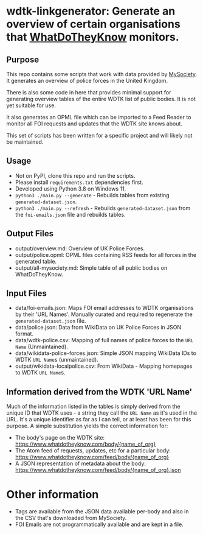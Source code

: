 # wdtk-linkgenerator: Generate an overview of certain organisations that [WhatDoTheyKnow](https://whatdotheyknow.com) monitors.

## Purpose

This repo contains some scripts that work with data provided by [MySociety](https://www.mysociety.org/). It generates an
overview of police forces in the United Kingdom.

There is also some code in here that provides minimal support for generating overview tables of the entire WDTK list of
public bodies. It is not yet suitable for use.

It also generates an OPML file which can be imported to a Feed Reader to monitor all FOI requests and updates that the
WDTK site knows about.

This set of scripts has been written for a specific project and will likely not be maintained.

## Usage

- Not on PyPI, clone this repo and run the scripts.
- Please install `requirements.txt` dependencies first.
- Developed using Python 3.8 on Windows 11.
- `python3 ./main.py --generate` - Rebuilds tables from existing `generated-dataset.json`.
- `python3 ./main.py --refresh` - Rebuilds `generated-dataset.json` from the `foi-emails.json` file and rebuilds tables.

## Output Files

- output/overview.md: Overview of UK Police Forces.
- output/police.opml: OPML files containing RSS feeds for all forces in the generated table.
- output/all-mysociety.md: Simple table of all public bodies on WhatDoTheyKnow.

## Input Files

- data/foi-emails.json: Maps FOI email addresses to WDTK organisations by their 'URL Names'. Manually curated and
  required to regenerate the `generated-dataset.json` file.
- data/police.json: Data from WikiData on UK Police Forces in JSON format.
- data/wdtk-police.csv: Mapping of full names of police forces to the `URL Name` (Unmaintained).
- data/wikidata-police-forces.json: Simple JSON mapping WikiData IDs to WDTK `URL Name`s (unmaintained).
- output/wikidata-localpolice.csv: From WikiData - Mapping homepages to WDTK `URL Name`s.

## Information derived from the WDTK 'URL Name'

Much of the information listed in the tables is simply derived from the unique ID that WDTK uses - a string they call
the `URL Name` as it's used in the URL. It's a unique identifier as far as I can tell, or at least has been for this
purpose. A simple substitution yields the correct information for:

- The body's page on the WDTK site: https://www.whatdotheyknow.com/body/{name_of_org}
- The Atom feed of requests, updates, etc for a particular body: https://www.whatdotheyknow.com/feed/body/{name_of_org}
- A JSON representation of metadata about the body: https://www.whatdotheyknow.com/feed/body/{name_of_org}.json

# Other information

- Tags are available from the JSON data available per-body and also in the CSV that's downloaded from MySociety.
- FOI Emails are not programmatically available and are kept in a file.